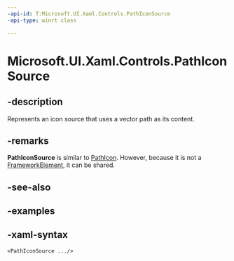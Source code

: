 ```yaml
---
-api-id: T:Microsoft.UI.Xaml.Controls.PathIconSource
-api-type: winrt class

---
```

<!-- Class syntax.
public class PathIconSource : IconSource, IconSource
-->

# Microsoft.UI.Xaml.Controls.PathIconSource



## -description

Represents an icon source that uses a vector path as its content.



## -remarks

**PathIconSource** is similar to [PathIcon](/uwp/api/windows.ui.xaml.controls.pathicon). However, because it is not a [FrameworkElement](/uwp/api/windows.ui.xaml.frameworkelement), it can be shared.



## -see-also



## -examples



## -xaml-syntax

```xaml
<PathIconSource .../>
```



